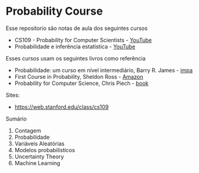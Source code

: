 # Probability Course

Esse repositorio são notas de aula dos seguintes cursos
- CS109 - Probability for Computer Scientists - [YouTube](https://www.youtube.com/playlist?list=PLoROMvodv4rOpr_A7B9SriE_iZmkanvUg)
- Probabilidade e inferência estatística - [YouTube](https://www.youtube.com/playlist?list=PL5Dg8nFln2eVsLUFxlYqjKh4Ps5nW2j1W)

Esses cursos usam os seguintes livros como referência
- Probabilidade: um curso em nível intermediário, Barry R. James - [impa](https://impa.br/page-livros/probabilidade-um-curso-em-nivel-intermediario/)
- First Course in Probability, Sheldon Ross - [Amazon](https://www.amazon.com.br/First-Course-Probability-Global/dp/1292269200/ref=sr_1_3?__mk_pt_BR=%C3%85M%C3%85%C5%BD%C3%95%C3%91&crid=1WOVIVKG7C9T4&dib=eyJ2IjoiMSJ9.DcLvN-CuzsAcWclz9NCtN7ZWhlxKOjcuUV9YaryG9mihniYW9Gyr3ySERE-WVfp3rERmxlAC5j_ybkkJfU8ocWNT57h7fe9QfeMpfk4uKPzh6YD9MICPnlD7ZSsXByaOQFwc3FLKbvhqSmNvKw6hkyGYZ9DZLGKnrCyUjoNM77Oxwegall0tuupwonulAQyn2KIf48qrl_LsV-bloZ0PkfWGvTmHs968erc4wcV7QiQ.XsaJ2_z12GerxSrSKEj3glww6zeDS3PfIKSGxGP3B4M&dib_tag=se&keywords=sheldon+ross&qid=1737637612&s=books&sprefix=sheldon+ross%2Cstripbooks%2C176&sr=1-3&ufe=app_do%3Aamzn1.fos.fcd6d665-32ba-4479-9f21-b774e276a678)
- Probability for Computer Science, Chris Piech - [book](https://probabilityforcs.firebaseapp.com/book)

Sites:
- https://web.stanford.edu/class/cs109

Sumário
1. Contagem
2. Probabilidade
3. Variáveis Aleatórias
5. Modelos probabilisticos
6. Uncertainty Theory
7. Machine Learning
